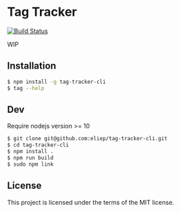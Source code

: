 # Tag Tracker
[![Build Status](https://travis-ci.org/eliep/tag-tracker-cli.svg?branch=master)](https://travis-ci.org/eliep/tag-tracker-cli)

WIP

## Installation
```bash
$ npm install -g tag-tracker-cli
$ tag --help
```

## Dev
Require nodejs version >= 10

```bash
$ git clone git@github.com:eliep/tag-tracker-cli.git
$ cd tag-tracker-cli
$ npm install .
$ npm run build
$ sudo npm link
```

## License
This project is licensed under the terms of the MIT license.


